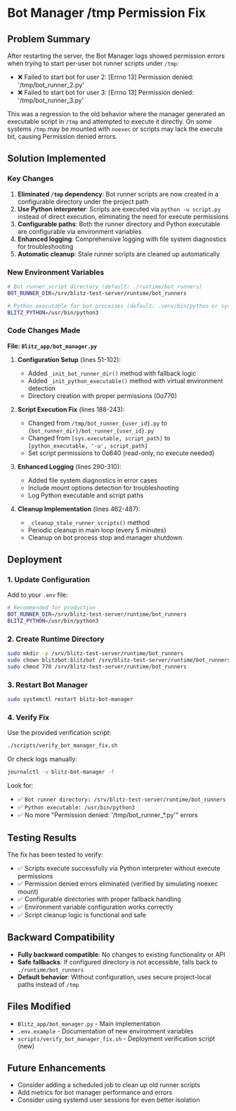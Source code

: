 # Bot Manager /tmp Permission Fix

## Problem Summary

After restarting the server, the Bot Manager logs showed permission errors when trying to start per-user bot runner scripts under `/tmp`:

- ❌ Failed to start bot for user 2: [Errno 13] Permission denied: '/tmp/bot_runner_2.py'
- ❌ Failed to start bot for user 3: [Errno 13] Permission denied: '/tmp/bot_runner_3.py'

This was a regression to the old behavior where the manager generated an executable script in `/tmp` and attempted to execute it directly. On some systems `/tmp` may be mounted with `noexec` or scripts may lack the execute bit, causing Permission denied errors.

## Solution Implemented

### Key Changes

1. **Eliminated `/tmp` dependency**: Bot runner scripts are now created in a configurable directory under the project path
2. **Use Python interpreter**: Scripts are executed via `python -u script.py` instead of direct execution, eliminating the need for execute permissions
3. **Configurable paths**: Both the runner directory and Python executable are configurable via environment variables
4. **Enhanced logging**: Comprehensive logging with file system diagnostics for troubleshooting
5. **Automatic cleanup**: Stale runner scripts are cleaned up automatically

### New Environment Variables

```bash
# Bot runner script directory (default: ./runtime/bot_runners)
BOT_RUNNER_DIR=/srv/blitz-test-server/runtime/bot_runners

# Python executable for bot processes (default: .venv/bin/python or sys.executable)
BLITZ_PYTHON=/usr/bin/python3
```

### Code Changes Made

**File: `Blitz_app/bot_manager.py`**

1. **Configuration Setup** (lines 51-102):
   - Added `_init_bot_runner_dir()` method with fallback logic
   - Added `_init_python_executable()` method with virtual environment detection
   - Directory creation with proper permissions (0o770)

2. **Script Execution Fix** (lines 188-243):
   - Changed from `/tmp/bot_runner_{user_id}.py` to `{bot_runner_dir}/bot_runner_{user_id}.py`
   - Changed from `[sys.executable, script_path]` to `[python_executable, '-u', script_path]`
   - Set script permissions to 0o640 (read-only, no execute needed)

3. **Enhanced Logging** (lines 290-310):
   - Added file system diagnostics in error cases
   - Include mount options detection for troubleshooting
   - Log Python executable and script paths

4. **Cleanup Implementation** (lines 462-487):
   - `_cleanup_stale_runner_scripts()` method
   - Periodic cleanup in main loop (every 5 minutes)
   - Cleanup on bot process stop and manager shutdown

## Deployment

### 1. Update Configuration

Add to your `.env` file:

```bash
# Recommended for production
BOT_RUNNER_DIR=/srv/blitz-test-server/runtime/bot_runners
BLITZ_PYTHON=/usr/bin/python3
```

### 2. Create Runtime Directory

```bash
sudo mkdir -p /srv/blitz-test-server/runtime/bot_runners
sudo chown blitzbot:blitzbot /srv/blitz-test-server/runtime/bot_runners
sudo chmod 770 /srv/blitz-test-server/runtime/bot_runners
```

### 3. Restart Bot Manager

```bash
sudo systemctl restart blitz-bot-manager
```

### 4. Verify Fix

Use the provided verification script:

```bash
./scripts/verify_bot_manager_fix.sh
```

Or check logs manually:

```bash
journalctl -u blitz-bot-manager -f
```

Look for:
- ✅ `Bot runner directory: /srv/blitz-test-server/runtime/bot_runners`
- ✅ `Python executable: /usr/bin/python3`
- ✅ No more "Permission denied: '/tmp/bot_runner_*.py'" errors

## Testing Results

The fix has been tested to verify:

- ✅ Scripts execute successfully via Python interpreter without execute permissions
- ✅ Permission denied errors eliminated (verified by simulating noexec mount)
- ✅ Configurable directories with proper fallback handling
- ✅ Environment variable configuration works correctly
- ✅ Script cleanup logic is functional and safe

## Backward Compatibility

- **Fully backward compatible**: No changes to existing functionality or API
- **Safe fallbacks**: If configured directory is not accessible, falls back to `./runtime/bot_runners`
- **Default behavior**: Without configuration, uses secure project-local paths instead of `/tmp`

## Files Modified

- `Blitz_app/bot_manager.py` - Main implementation
- `.env.example` - Documentation of new environment variables
- `scripts/verify_bot_manager_fix.sh` - Deployment verification script (new)

## Future Enhancements

- Consider adding a scheduled job to clean up old runner scripts
- Add metrics for bot manager performance and errors
- Consider using systemd user sessions for even better isolation